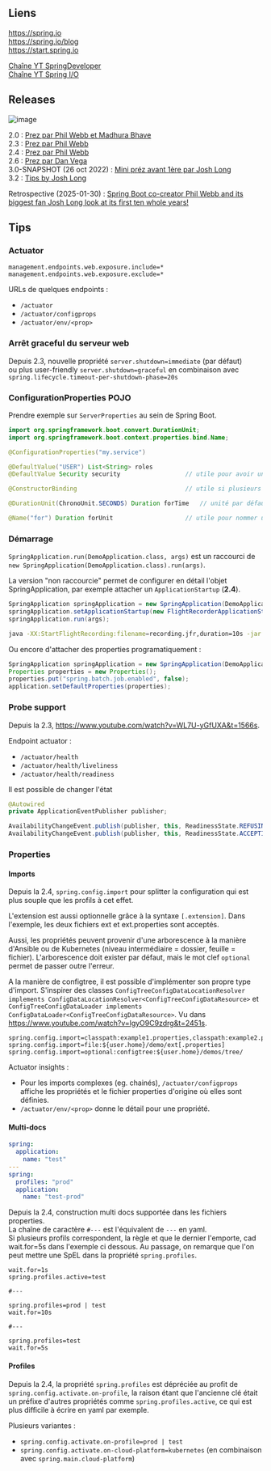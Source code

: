 
## Liens 

https://spring.io \
https://spring.io/blog \
https://start.spring.io

[Chaîne YT SpringDeveloper](https://www.youtube.com/user/SpringSourceDev) \
[Chaîne YT Spring I/O](https://www.youtube.com/c/SpringIOConference)

## Releases

![image](https://github.com/user-attachments/assets/c48da473-02ee-4574-91be-bb4a1baa66e1)


2.0 : [Prez par Phil Webb et Madhura Bhave](https://www.youtube.com/watch?v=TasMZsZxLCA) \
2.3 : [Prez par Phil Webb](https://www.youtube.com/watch?v=WL7U-yGfUXA) \
2.4 : [Prez par Phil Webb](https://www.youtube.com/watch?v=lgyO9C9zdrg) \
2.6 : [Prez par Dan Vega](https://www.youtube.com/watch?v=4L4LEnawcO8) \
3.0-SNAPSHOT (26 oct 2022) : [Mini préz avant 1ère par Josh Long](https://www.youtube.com/watch?v=aUm5WZjh8RA) \
3.2 : [Tips by Josh Long](https://www.youtube.com/watch?v=dMhpDdR6nHw)

Retrospective (2025-01-30) : [Spring Boot co-creator Phil Webb and its biggest fan Josh Long look at its first ten whole years!](https://www.youtube.com/watch?v=SwKrrLCVTH0)

## Tips

### Actuator

```
management.endpoints.web.exposure.include=*
management.endpoints.web.exposure.exclude=*
```

URLs de quelques endpoints : 
- `/actuator`
- `/actuator/configprops`
- `/actuator/env/<prop>` 

### Arrêt graceful du serveur web

Depuis 2.3, nouvelle propriété `server.shutdown=immediate` (par défaut) \
ou plus user-friendly `server.shutdown=graceful` en combinaison avec `spring.lifecycle.timeout-per-shutdown-phase=20s`

### ConfigurationProperties POJO

Prendre exemple sur `ServerProperties` au sein de Spring Boot.

```java
import org.springframework.boot.convert.DurationUnit;
import org.springframework.boot.context.properties.bind.Name;

@ConfigurationProperties("my.service")

@DefaultValue("USER") List<String> roles
@DefaultValue Security security                  // utile pour avoir une instance au lieu de null

@ConstructorBinding                              // utile si plusieurs constructeurs

@DurationUnit(ChronoUnit.SECONDS) Duration forTime   // unité par défaut si non spécifié dans la config

@Name("for") Duration forUnit                    // utile pour nommer une propriété sans contrainte de mot clé java
```

### Démarrage

`SpringApplication.run(DemoApplication.class, args)` est un raccourci de `new SpringApplication(DemoApplication.class).run(args)`.

La version "non raccourcie" permet de configurer en détail l'objet SpringApplication, par exemple attacher un `ApplicationStartup` (**2.4**).

```java
SpringApplication springApplication = new SpringApplication(DemoApplication.class);
springApplication.setApplicationStartup(new FlightRecorderApplicationStartup());
springApplication.run(args);
```

```sh
java -XX:StartFlightRecording:filename=recording.jfr,duration=10s -jar app.jar
```

Ou encore d'attacher des properties programatiquement : 

```java
SpringApplication springApplication = new SpringApplication(DemoApplication.class);
Properties properties = new Properties();
properties.put("spring.batch.job.enabled", false);
application.setDefaultProperties(properties);
```

### Probe support

Depuis la 2.3, https://www.youtube.com/watch?v=WL7U-yGfUXA&t=1566s.

Endpoint actuator : 
- `/actuator/health`
- `/actuator/health/liveliness`
- `/actuator/health/readiness`

Il est possible de changer l'état
```java
@Autowired
private ApplicationEventPublisher publisher;

AvailabilityChangeEvent.publish(publisher, this, ReadinessState.REFUSING_TRAFFIC);
AvailabilityChangeEvent.publish(publisher, this, ReadinessState.ACCEPTING_TRAFFIC);
```


### Properties

#### Imports

Depuis la 2.4, `spring.config.import` pour splitter la configuration qui est plus souple que les profils à cet effet. 

L'extension est aussi optionnelle grâce à la syntaxe `[.extension]`. Dans l'exemple, les deux fichiers ext et ext.properties sont acceptés.

Aussi, les propriétés peuvent provenir d'une arborescence à la manière d'Ansible ou de Kubernetes (niveau intermédiaire = dossier, feuille = fichier). L'arborescence doit exister par défaut, mais le mot clef `optional` permet de passer outre l'erreur.

A la manière de configtree, il est possible d'implémenter son propre type d'import. S'inspirer des classes `ConfigTreeConfigDataLocationResolver implements ConfigDataLocationResolver<ConfigTreeConfigDataResource>` et `ConfigTreeConfigDataLoader implements ConfigDataLoader<ConfigTreeConfigDataResource>`. Vu dans https://www.youtube.com/watch?v=lgyO9C9zdrg&t=2451s.

```properties
spring.config.import=classpath:example1.properties,classpath:example2.properties
spring.config.import=file:${user.home}/demo/ext[.properties]
spring.config.import=optional:configtree:${user.home}/demos/tree/
```

Actuator insights : 
- Pour les imports complexes (eg. chainés), `/actuator/configprops` affiche les propriétés et le fichier properties d'origine où elles sont définies. 
- `/actuator/env/<prop>` donne le détail pour une propriété.

#### Multi-docs

```yaml
spring:
  application:
    name: "test"
---
spring:
  profiles: "prod"
  application:
    name: "test-prod"
```

Depuis la 2.4, construction multi docs supportée dans les fichiers properties. \
La chaîne de caractère `#---` est l'équivalent de `---` en yaml. \
Si plusieurs profils correspondent, la règle et que le dernier l'emporte, cad wait.for=5s dans l'exemple ci dessous. 
Au passage, on remarque que l'on peut mettre une SpEL dans la propriété `spring.profiles`.

```properties
wait.for=1s
spring.profiles.active=test

#---

spring.profiles=prod | test
wait.for=10s

#---

spring.profiles=test
wait.for=5s
```

#### Profiles

Depuis la 2.4, la propriété `spring.profiles` est dépréciée au profit de `spring.config.activate.on-profile`, la raison étant que l'ancienne clé était un préfixe d'autres propriétés comme `spring.profiles.active`, ce qui est plus difficile à écrire en yaml par exemple.

Plusieurs variantes : 
- `spring.config.activate.on-profile=prod | test`
- `spring.config.activate.on-cloud-platform=kubernetes`  (en combinaison avec `spring.main.cloud-platform`)
